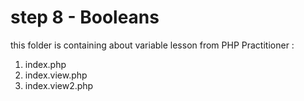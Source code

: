 # step 8 - Booleans
this folder is containing about variable lesson from PHP Practitioner :

1. index.php
2. index.view.php
3. index.view2.php